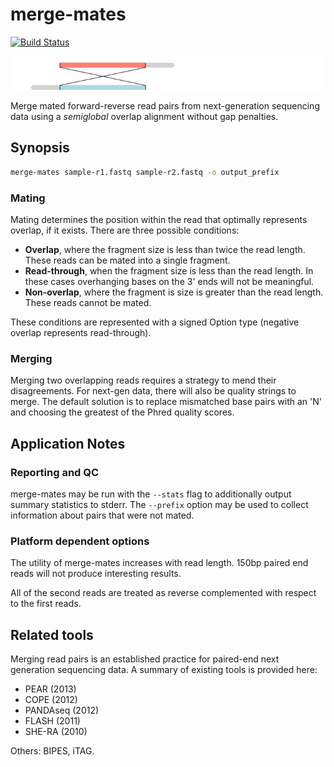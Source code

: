 # merge-mates

[![Build Status](https://travis-ci.com/jeff-k/merge-mates.svg?branch=master)](https://travis-ci.com/jeff-k/merge-mates)

![overlap with read-through](doc/readthru.png)

Merge mated forward-reverse read pairs from next-generation sequencing
data using a _semiglobal_ overlap alignment without gap penalties.

## Synopsis

```bash
merge-mates sample-r1.fastq sample-r2.fastq -o output_prefix
```

### Mating

Mating determines the position within the read that optimally represents
overlap, if it exists. There are three possible conditions:

* **Overlap**, where the fragment size is less than twice the read length.
  These reads can be mated into a single fragment.
* **Read-through**, when the fragment size is less than the read length.
  In these cases overhanging bases on the 3' ends will not be meaningful.
* **Non-overlap**, where the fragment is size is greater than the read
  length. These reads cannot be mated. 

These conditions are represented with a signed Option type (negative
overlap represents read-through).

### Merging

Merging two overlapping reads requires a strategy to mend their
disagreements. For next-gen data, there will also be quality strings to
merge. The default solution is to replace mismatched base pairs with an
'N' and choosing the greatest of the Phred quality scores.

## Application Notes

### Reporting and QC

merge-mates may be run with the `--stats` flag to additionally output
summary statistics to stderr. The `--prefix` option may be used to collect
information about pairs that were not mated.

### Platform dependent options

The utility of merge-mates increases with read length. 150bp paired end
reads will not produce interesting results.

All of the second reads are treated as reverse complemented with respect
to the first reads.

## Related tools

Merging read pairs is an established practice for paired-end next
generation sequencing data. A summary of existing tools is provided here:

* PEAR (2013)
* COPE (2012)
* PANDAseq (2012)
* FLASH (2011)
* SHE-RA (2010)

Others: BIPES, iTAG.
